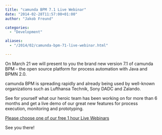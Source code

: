 ```yaml
---
title: "camunda BPM 7.1 Live Webinar"
date: "2014-02-28T11:57:00+01:00"
author: "Jakob Freund"

categories:
  - "Development"

aliases:
  - "/2014/02/camunda-bpm-71-live-webinar.html"

---
```


<p>
On March 21 we will present to you the brand new version 7.1 of camunda BPM – the open source platform for process automation with Java and BPMN 2.0.
</p>
<p>
camunda BPM is spreading rapidly and already being used by well-known organizations such as Lufthansa Technik, Sony DADC and Zalando.
</p>
<p>
See for yourself what our heroic team has been working on for more than 6 months and get a live demo of our great new features for process execution, monitoring and prototyping.
</p>
<p>
<a href="http://camunda.com/webinar/2014-03/">Please choose one of our free 1 hour Live Webinars</a>
</p>
<p>
See you there!
</p>